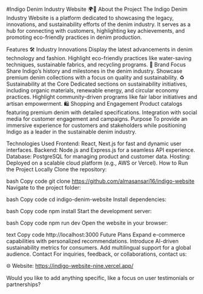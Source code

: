 
#Indigo Denim Industry Website 🌍👖
About the Project
The Indigo Denim Industry Website is a platform dedicated to showcasing the legacy, innovations, and sustainability efforts of the denim industry. It serves as a hub for connecting with customers, highlighting key achievements, and promoting eco-friendly practices in denim production.

Features
🛠️ Industry Innovations
Display the latest advancements in denim technology and fashion.
Highlight eco-friendly practices like water-saving techniques, sustainable fabrics, and recycling programs.
🌟 Brand Focus
Share Indigo’s history and milestones in the denim industry.
Showcase premium denim collections with a focus on quality and sustainability.
♻️ Sustainability at the Core
Dedicated sections on sustainability initiatives, including organic materials, renewable energy, and circular economy practices.
Highlight community-driven programs like fair labor initiatives and artisan empowerment.
🛍️ Shopping and Engagement
Product catalogs featuring premium denim with detailed specifications.
Integration with social media for customer engagement and campaigns.
Purpose
To provide an immersive experience for customers and stakeholders while positioning Indigo as a leader in the sustainable denim industry.

Technologies Used
Frontend: React, Next.js for fast and dynamic user interfaces.
Backend: Node.js and Express.js for a seamless API experience.
Database: PostgreSQL for managing product and customer data.
Hosting: Deployed on a scalable cloud platform (e.g., AWS or Vercel).
How to Run the Project Locally
Clone the repository:

bash
Copy code
git clone https://github.com/almasansari16/indigo-website
Navigate to the project folder:

bash
Copy code
cd indigo-denim-website
Install dependencies:

bash
Copy code
npm install
Start the development server:

bash
Copy code
npm run dev
Open the website in your browser:

text
Copy code
http://localhost:3000
Future Plans
Expand e-commerce capabilities with personalized recommendations.
Introduce AI-driven sustainability metrics for consumers.
Add multilingual support for a global audience.
Contact
For inquiries, feedback, or collaborations, contact us:

🌐 Website: https://indigo-website-nine.vercel.app/

Would you like to add anything specific, like a focus on user testimonials or partnerships?
